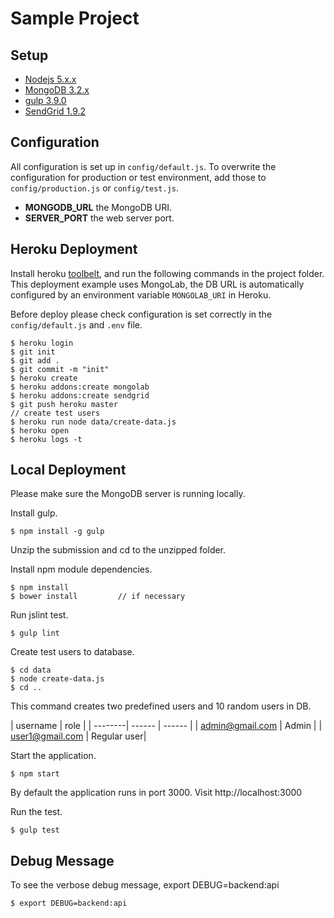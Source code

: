 Sample Project
===



## Setup

* [Nodejs 5.x.x](https://nodejs.org/)
* [MongoDB 3.2.x](https://www.mongodb.org/)
* [gulp 3.9.0](http://gruntjs.com/)
* [SendGrid 1.9.2](https://sendgrid.com/)


## Configuration
All configuration is set up in `config/default.js`.  To overwrite the configuration for production or test environment, add those to `config/production.js` or `config/test.js`.

* **MONGODB_URL** the MongoDB URI.
* **SERVER_PORT** the web server port.


## Heroku Deployment

Install heroku [toolbelt](https://toolbelt.heroku.com/), and run the following commands in the project folder. This deployment example uses MongoLab, the DB URL is automatically configured by an environment variable `MONGOLAB_URI` in Heroku.

Before deploy please check configuration is set correctly in the `config/default.js` and `.env` file.

	$ heroku login
	$ git init
	$ git add .
	$ git commit -m "init"
	$ heroku create
	$ heroku addons:create mongolab
	$ heroku addons:create sendgrid	
	$ git push heroku master
	// create test users
	$ heroku run node data/create-data.js
    $ heroku open
	$ heroku logs -t
	

## Local Deployment

Please make sure the MongoDB server is running locally.

Install gulp.

	$ npm install -g gulp

Unzip the submission and cd to the unzipped folder.

Install npm module dependencies.

	$ npm install
	$ bower install			// if necessary

Run jslint test.

	$ gulp lint

Create test users to database.

	$ cd data
	$ node create-data.js
	$ cd ..
	
This command creates two predefined users and 10 random users in DB.

| username | role |
| --------| ------ | ------ |
| admin@gmail.com  | Admin |
| user1@gmail.com  | Regular user|

Start the application.

	$ npm start
		
By default the application runs in port 3000. Visit http://localhost:3000

Run the test.
	
	$ gulp test
	

## Debug Message

To see the verbose debug message, export DEBUG=backend:api

	$ export DEBUG=backend:api


